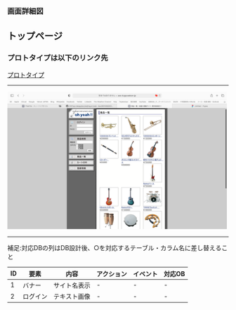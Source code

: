 ### 画面詳細図
## トップページ
### プロトタイプは以下のリンク先
[プロトタイプ](https://www.figma.com/file/fQodKRDGJG1JRTQi2WQf62/Untitled?node-id=1%3A2)
******
<img src="../img/スクリーンショット%202021-06-18%2012.02.29.png" width="500">

*****
補足:対応DBの列はDB設計後、○を対応するテーブル・カラム名に差し替えること

| ID | 要素 | 内容 | アクション | イベント | 対応OB |
|----|-----|------|----------|---------|------|
|1   |バナー|サイト名表示|-     |-         |-   |
|2   |ログイン|テキスト画像|-    |-        |-     |
